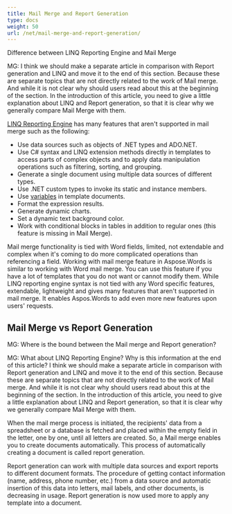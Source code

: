```yaml
---
title: Mail Merge and Report Generation
type: docs
weight: 50
url: /net/mail-merge-and-report-generation/
---
```


Difference between LINQ Reporting Engine and Mail Merge

MG: I think we should make a separate article in comparison with Report generation and LINQ and move it to the end of this section. Because these are separate topics that are not directly related to the work of Mail merge. And while it is not clear why should users read about this at the beginning of the section. In the introduction of this article, you need to give a little explanation about LINQ and Report generation, so that it is clear why we generally compare Mail Merge with them.

[LINQ Reporting Engine](/words/net/linq-reporting-engine/) has many features that aren't supported in mail merge such as the following:

- Use data sources such as objects of .NET types and ADO.NET.
- Use C# syntax and LINQ extension methods directly in templates to access parts of complex objects and to apply data manipulation operations such as filtering, sorting, and grouping.
- Generate a single document using multiple data sources of different types.
- Use .NET custom types to invoke its static and instance members.
- Use [variables](/words/net/template-syntax/#templatesyntax-usingvariables) in template documents.
- Format the expression results.
- Generate dynamic charts.
- Set a dynamic text background color.
- Work with conditional blocks in tables in addition to regular ones (this feature is missing in Mail Merge).

Mail merge functionality is tied with Word fields, limited, not extendable and complex when it's coming to do more complicated operations than referencing a field.
Working with mail merge feature in Aspose.Words is similar to working with Word mail merge. You can use this feature if you have a lot of templates that you do not want or cannot modify them. While LINQ reporting engine syntax is not tied with any Word specific features, extendable, lightweight and gives many features that aren't supported in mail merge. It enables Aspos.Words to add even more new features upon users' requests.
## **Mail Merge vs Report Generation**
MG: Where is the bound between the Mail merge and Report generation?

MG: What about LINQ Reporting Engine? Why is this information at the end of this article? I think we should make a separate article in comparison with Report generation and LINQ and move it to the end of this section. Because these are separate topics that are not directly related to the work of Mail merge. And while it is not clear why should users read about this at the beginning of the section. In the introduction of this article, you need to give a little explanation about LINQ and Report generation, so that it is clear why we generally compare Mail Merge with them.

When the mail merge process is initiated, the recipients' data from a spreadsheet or a database is fetched and placed within the empty field in the letter, one by one, until all letters are created. So, a Mail merge enables you to create documents automatically. This process of automatically creating a document is called report generation.

Report generation can work with multiple data sources and export reports to different document formats. The procedure of getting contact information (name, address, phone number, etc.) from a data source and automatic insertion of this data into letters, mail labels, and other documents, is decreasing in usage. Report generation is now used more to apply any template into a document.
